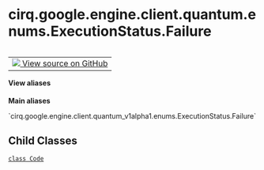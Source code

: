 <div itemscope itemtype="http://developers.google.com/ReferenceObject">
<meta itemprop="name" content="cirq.google.engine.client.quantum.enums.ExecutionStatus.Failure" />
<meta itemprop="path" content="Stable" />
<meta itemprop="property" content="Code"/>
</div>

# cirq.google.engine.client.quantum.enums.ExecutionStatus.Failure

<!-- Insert buttons and diff -->

<table class="tfo-notebook-buttons tfo-api" align="left">

<td>
  <a target="_blank" href="https://github.com/quantumlib/cirq/tree/master/cirq/google/engine/client/quantum_v1alpha1/gapic/enums.py">
    <img src="https://www.tensorflow.org/images/GitHub-Mark-32px.png" />
    View source on GitHub
  </a>
</td>
</table>





<section class="expandable">
  <h4 class="showalways">View aliases</h4>
  <p>
<b>Main aliases</b>
<p>`cirq.google.engine.client.quantum_v1alpha1.enums.ExecutionStatus.Failure`</p>
</p>
</section>

<!-- Placeholder for "Used in" -->


## Child Classes
[`class Code`](../../../../../../../cirq/google/engine/client/quantum/enums/ExecutionStatus/Failure/Code.md)

